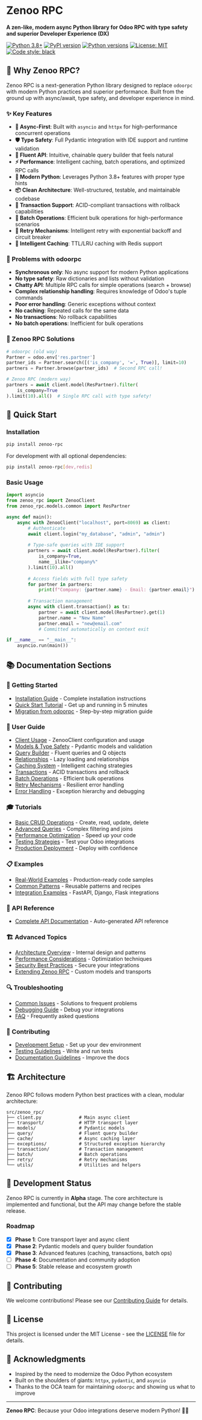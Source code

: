 # Zenoo RPC

**A zen-like, modern async Python library for Odoo RPC with type safety and superior Developer Experience (DX)**

[![Python 3.8+](https://img.shields.io/badge/python-3.8+-blue.svg)](https://www.python.org/downloads/)
[![PyPI version](https://img.shields.io/pypi/v/zenoo-rpc.svg)](https://pypi.org/project/zenoo-rpc/)
[![Python versions](https://img.shields.io/pypi/pyversions/zenoo-rpc.svg)](https://pypi.org/project/zenoo-rpc/)
[![License: MIT](https://img.shields.io/badge/License-MIT-yellow.svg)](https://opensource.org/licenses/MIT)
[![Code style: black](https://img.shields.io/badge/code%20style-black-000000.svg)](https://github.com/psf/black)

## 🚀 Why Zenoo RPC?

Zenoo RPC is a next-generation Python library designed to replace `odoorpc` with modern Python practices and superior performance. Built from the ground up with async/await, type safety, and developer experience in mind.

### ✨ Key Features

- **🔄 Async-First**: Built with `asyncio` and `httpx` for high-performance concurrent operations
- **🛡️ Type Safety**: Full Pydantic integration with IDE support and runtime validation
- **🎯 Fluent API**: Intuitive, chainable query builder that feels natural
- **⚡ Performance**: Intelligent caching, batch operations, and optimized RPC calls
- **🔧 Modern Python**: Leverages Python 3.8+ features with proper type hints
- **📦 Clean Architecture**: Well-structured, testable, and maintainable codebase
- **🔄 Transaction Support**: ACID-compliant transactions with rollback capabilities
- **🚀 Batch Operations**: Efficient bulk operations for high-performance scenarios
- **🔁 Retry Mechanisms**: Intelligent retry with exponential backoff and circuit breaker
- **💾 Intelligent Caching**: TTL/LRU caching with Redis support

### 🤔 Problems with odoorpc

- **Synchronous only**: No async support for modern Python applications
- **No type safety**: Raw dictionaries and lists without validation
- **Chatty API**: Multiple RPC calls for simple operations (search + browse)
- **Complex relationship handling**: Requires knowledge of Odoo's tuple commands
- **Poor error handling**: Generic exceptions without context
- **No caching**: Repeated calls for the same data
- **No transactions**: No rollback capabilities
- **No batch operations**: Inefficient for bulk operations

### 🎯 Zenoo RPC Solutions

```python
# odoorpc (old way)
Partner = odoo.env['res.partner']
partner_ids = Partner.search([('is_company', '=', True)], limit=10)
partners = Partner.browse(partner_ids)  # Second RPC call!

# Zenoo RPC (modern way)
partners = await client.model(ResPartner).filter(
    is_company=True
).limit(10).all()  # Single RPC call with type safety!
```

## 🚀 Quick Start

### Installation

```bash
pip install zenoo-rpc
```

For development with all optional dependencies:
```bash
pip install zenoo-rpc[dev,redis]
```

### Basic Usage

```python
import asyncio
from zenoo_rpc import ZenooClient
from zenoo_rpc.models.common import ResPartner

async def main():
    async with ZenooClient("localhost", port=8069) as client:
        # Authenticate
        await client.login("my_database", "admin", "admin")
        
        # Type-safe queries with IDE support
        partners = await client.model(ResPartner).filter(
            is_company=True,
            name__ilike="company%"
        ).limit(10).all()
        
        # Access fields with full type safety
        for partner in partners:
            print(f"Company: {partner.name} - Email: {partner.email}")
        
        # Transaction management
        async with client.transaction() as tx:
            partner = await client.model(ResPartner).get(1)
            partner.name = "New Name"
            partner.email = "new@email.com"
            # Committed automatically on context exit

if __name__ == "__main__":
    asyncio.run(main())
```

## 📚 Documentation Sections

### 🏁 Getting Started
- [Installation Guide](getting-started/installation.md) - Complete installation instructions
- [Quick Start Tutorial](getting-started/quickstart.md) - Get up and running in 5 minutes
- [Migration from odoorpc](getting-started/migration.md) - Step-by-step migration guide

### 📖 User Guide
- [Client Usage](user-guide/client.md) - ZenooClient configuration and usage
- [Models & Type Safety](user-guide/models.md) - Pydantic models and validation
- [Query Builder](user-guide/queries.md) - Fluent queries and Q objects
- [Relationships](user-guide/relationships.md) - Lazy loading and relationships
- [Caching System](user-guide/caching.md) - Intelligent caching strategies
- [Transactions](user-guide/transactions.md) - ACID transactions and rollback
- [Batch Operations](user-guide/batch-operations.md) - Efficient bulk operations
- [Retry Mechanisms](user-guide/retry-mechanisms.md) - Resilient error handling
- [Error Handling](user-guide/error-handling.md) - Exception hierarchy and debugging

### 🎓 Tutorials
- [Basic CRUD Operations](tutorials/basic-crud.md) - Create, read, update, delete
- [Advanced Queries](tutorials/advanced-queries.md) - Complex filtering and joins
- [Performance Optimization](tutorials/performance-optimization.md) - Speed up your code
- [Testing Strategies](tutorials/testing.md) - Test your Odoo integrations
- [Production Deployment](tutorials/production-deployment.md) - Deploy with confidence

### 📋 Examples
- [Real-World Examples](examples/real-world/) - Production-ready code samples
- [Common Patterns](examples/patterns/) - Reusable patterns and recipes
- [Integration Examples](examples/integrations/) - FastAPI, Django, Flask integrations

### 🔧 API Reference
- [Complete API Documentation](api-reference/) - Auto-generated API reference

### 🏗️ Advanced Topics
- [Architecture Overview](advanced/architecture.md) - Internal design and patterns
- [Performance Considerations](advanced/performance.md) - Optimization techniques
- [Security Best Practices](advanced/security.md) - Secure your integrations
- [Extending Zenoo RPC](advanced/extending.md) - Custom models and transports

### 🔍 Troubleshooting
- [Common Issues](troubleshooting/common-issues.md) - Solutions to frequent problems
- [Debugging Guide](troubleshooting/debugging.md) - Debug your integrations
- [FAQ](troubleshooting/faq.md) - Frequently asked questions

### 🤝 Contributing
- [Development Setup](contributing/development.md) - Set up your dev environment
- [Testing Guidelines](contributing/testing.md) - Write and run tests
- [Documentation Guidelines](contributing/documentation.md) - Improve the docs

## 🏗️ Architecture

Zenoo RPC follows modern Python best practices with a clean, modular architecture:

```
src/zenoo_rpc/
├── client.py              # Main async client
├── transport/             # HTTP transport layer
├── models/                # Pydantic models
├── query/                 # Fluent query builder
├── cache/                 # Async caching layer
├── exceptions/            # Structured exception hierarchy
├── transaction/           # Transaction management
├── batch/                 # Batch operations
├── retry/                 # Retry mechanisms
└── utils/                 # Utilities and helpers
```

## 🧪 Development Status

Zenoo RPC is currently in **Alpha** stage. The core architecture is implemented and functional, but the API may change before the stable release.

### Roadmap

- [x] **Phase 1**: Core transport layer and async client
- [x] **Phase 2**: Pydantic models and query builder foundation
- [x] **Phase 3**: Advanced features (caching, transactions, batch ops)
- [ ] **Phase 4**: Documentation and community adoption
- [ ] **Phase 5**: Stable release and ecosystem growth

## 🤝 Contributing

We welcome contributions! Please see our [Contributing Guide](contributing/development.md) for details.

## 📄 License

This project is licensed under the MIT License - see the [LICENSE](https://github.com/tuanle96/zenoo-rpc/blob/main/LICENSE) file for details.

## 🙏 Acknowledgments

- Inspired by the need to modernize the Odoo Python ecosystem
- Built on the shoulders of giants: `httpx`, `pydantic`, and `asyncio`
- Thanks to the OCA team for maintaining `odoorpc` and showing us what to improve

---

**Zenoo RPC**: Because your Odoo integrations deserve modern Python! 🐍✨
